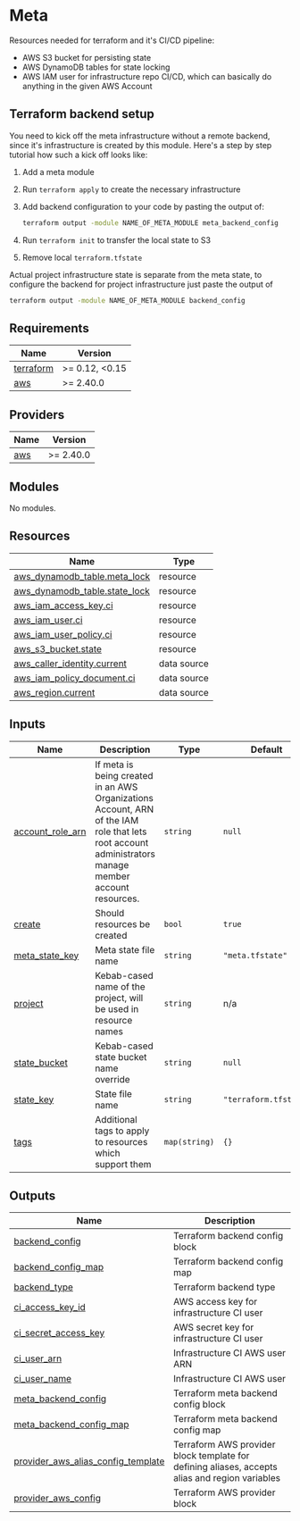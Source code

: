 # Meta

Resources needed for terraform and it's CI/CD pipeline:

- AWS S3 bucket for persisting state
- AWS DynamoDB tables for state locking
- AWS IAM user for infrastructure repo CI/CD, which can basically do anything in the given AWS Account

## Terraform backend setup

You need to kick off the meta infrastructure without a remote backend, since it's infrastructure is created by this module.
Here's a step by step tutorial how such a kick off looks like:

1. Add a meta module
2. Run `terraform apply` to create the necessary infrastructure
3. Add backend configuration to your code by pasting the output of:

   ```sh
   terraform output -module NAME_OF_META_MODULE meta_backend_config
   ```

4. Run `terraform init` to transfer the local state to S3
5. Remove local `terraform.tfstate`

Actual project infrastructure state is separate from the meta state, to configure the backend for project infrastructure just paste the output of

```sh
terraform output -module NAME_OF_META_MODULE backend_config
```

<!-- BEGIN_TF_DOCS -->
## Requirements

| Name | Version |
|------|---------|
| <a name="requirement_terraform"></a> [terraform](#requirement\_terraform) | >= 0.12, <0.15 |
| <a name="requirement_aws"></a> [aws](#requirement\_aws) | >= 2.40.0 |

## Providers

| Name | Version |
|------|---------|
| <a name="provider_aws"></a> [aws](#provider\_aws) | >= 2.40.0 |

## Modules

No modules.

## Resources

| Name | Type |
|------|------|
| [aws_dynamodb_table.meta_lock](https://registry.terraform.io/providers/hashicorp/aws/latest/docs/resources/dynamodb_table) | resource |
| [aws_dynamodb_table.state_lock](https://registry.terraform.io/providers/hashicorp/aws/latest/docs/resources/dynamodb_table) | resource |
| [aws_iam_access_key.ci](https://registry.terraform.io/providers/hashicorp/aws/latest/docs/resources/iam_access_key) | resource |
| [aws_iam_user.ci](https://registry.terraform.io/providers/hashicorp/aws/latest/docs/resources/iam_user) | resource |
| [aws_iam_user_policy.ci](https://registry.terraform.io/providers/hashicorp/aws/latest/docs/resources/iam_user_policy) | resource |
| [aws_s3_bucket.state](https://registry.terraform.io/providers/hashicorp/aws/latest/docs/resources/s3_bucket) | resource |
| [aws_caller_identity.current](https://registry.terraform.io/providers/hashicorp/aws/latest/docs/data-sources/caller_identity) | data source |
| [aws_iam_policy_document.ci](https://registry.terraform.io/providers/hashicorp/aws/latest/docs/data-sources/iam_policy_document) | data source |
| [aws_region.current](https://registry.terraform.io/providers/hashicorp/aws/latest/docs/data-sources/region) | data source |

## Inputs

| Name | Description | Type | Default | Required |
|------|-------------|------|---------|:--------:|
| <a name="input_account_role_arn"></a> [account\_role\_arn](#input\_account\_role\_arn) | If meta is being created in an AWS Organizations Account, ARN of the IAM role that lets root account administrators manage member account resources. | `string` | `null` | no |
| <a name="input_create"></a> [create](#input\_create) | Should resources be created | `bool` | `true` | no |
| <a name="input_meta_state_key"></a> [meta\_state\_key](#input\_meta\_state\_key) | Meta state file name | `string` | `"meta.tfstate"` | no |
| <a name="input_project"></a> [project](#input\_project) | Kebab-cased name of the project, will be used in resource names | `string` | n/a | yes |
| <a name="input_state_bucket"></a> [state\_bucket](#input\_state\_bucket) | Kebab-cased state bucket name override | `string` | `null` | no |
| <a name="input_state_key"></a> [state\_key](#input\_state\_key) | State file name | `string` | `"terraform.tfstate"` | no |
| <a name="input_tags"></a> [tags](#input\_tags) | Additional tags to apply to resources which support them | `map(string)` | `{}` | no |

## Outputs

| Name | Description |
|------|-------------|
| <a name="output_backend_config"></a> [backend\_config](#output\_backend\_config) | Terraform backend config block |
| <a name="output_backend_config_map"></a> [backend\_config\_map](#output\_backend\_config\_map) | Terraform backend config map |
| <a name="output_backend_type"></a> [backend\_type](#output\_backend\_type) | Terraform backend type |
| <a name="output_ci_access_key_id"></a> [ci\_access\_key\_id](#output\_ci\_access\_key\_id) | AWS access key for infrastructure CI user |
| <a name="output_ci_secret_access_key"></a> [ci\_secret\_access\_key](#output\_ci\_secret\_access\_key) | AWS secret key for infrastructure CI user |
| <a name="output_ci_user_arn"></a> [ci\_user\_arn](#output\_ci\_user\_arn) | Infrastructure CI AWS user ARN |
| <a name="output_ci_user_name"></a> [ci\_user\_name](#output\_ci\_user\_name) | Infrastructure CI AWS user |
| <a name="output_meta_backend_config"></a> [meta\_backend\_config](#output\_meta\_backend\_config) | Terraform meta backend config block |
| <a name="output_meta_backend_config_map"></a> [meta\_backend\_config\_map](#output\_meta\_backend\_config\_map) | Terraform meta backend config map |
| <a name="output_provider_aws_alias_config_template"></a> [provider\_aws\_alias\_config\_template](#output\_provider\_aws\_alias\_config\_template) | Terraform AWS provider block template for defining aliases, accepts alias and region variables |
| <a name="output_provider_aws_config"></a> [provider\_aws\_config](#output\_provider\_aws\_config) | Terraform AWS provider block |
<!-- END_TF_DOCS -->

